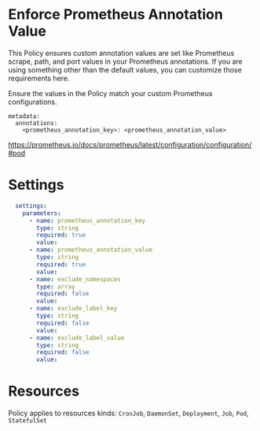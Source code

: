 # Enforce Prometheus Annotation Value

This Policy ensures custom annotation values are set like Prometheus scrape, path, and port values in your Prometheus annotations. If you are using something other than the default values, you can customize those requirements here. 


Ensure the values in the Policy match your custom Prometheus configurations. 
```
metadata:
  annotations:
    <prometheus_annotation_key>: <prometheus_annotation_value>
```
https://prometheus.io/docs/prometheus/latest/configuration/configuration/#pod


# Settings
```yaml
  settings:
    parameters:
      - name: prometheus_annotation_key
        type: string
        required: true
        value:
      - name: prometheus_annotation_value
        type: string
        required: true
        value:
      - name: exclude_namespaces
        type: array
        required: false
        value:
      - name: exclude_label_key
        type: string
        required: false
        value:
      - name: exclude_label_value
        type: string
        required: false
        value:
```

# Resources
Policy applies to resources kinds:
`CronJob`, `DaemonSet`, `Deployment`, `Job`, `Pod`, `StatefulSet`
